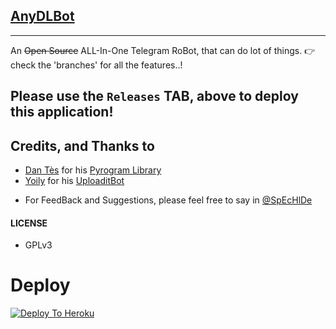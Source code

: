 ## [AnyDLBot](https://telegram.dog/AnyDLBot)
---

An ~~Open Source~~ ALL-In-One Telegram RoBot, that can do lot of things.
👉 check the 'branches' for all the features..!

## Please use the `Releases` TAB, above to deploy this application!

## Credits, and Thanks to

* [Dan Tès](https://telegram.dog/haskell) for his [Pyrogram Library](https://github.com/pyrogram/pyrogram)
* [Yoily](https://telegram.dog/YoilyL) for his [UploaditBot](https://telegram.dog/UploaditBot)


- For FeedBack and Suggestions, please feel free to say in [@SpEcHlDe](https://telegram.dog/ThankTelegram)

#### LICENSE
- GPLv3
# Deploy
[![Deploy To Heroku](https://www.herokucdn.com/deploy/button.svg)](https://heroku.com/deploy?template=https://github.com/Spechide/AnyDLBot)
